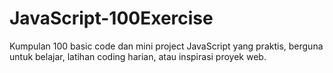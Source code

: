 # JavaScript-100Exercise
Kumpulan 100 basic code dan mini project JavaScript yang praktis, berguna untuk belajar, latihan coding harian, atau inspirasi proyek web.
